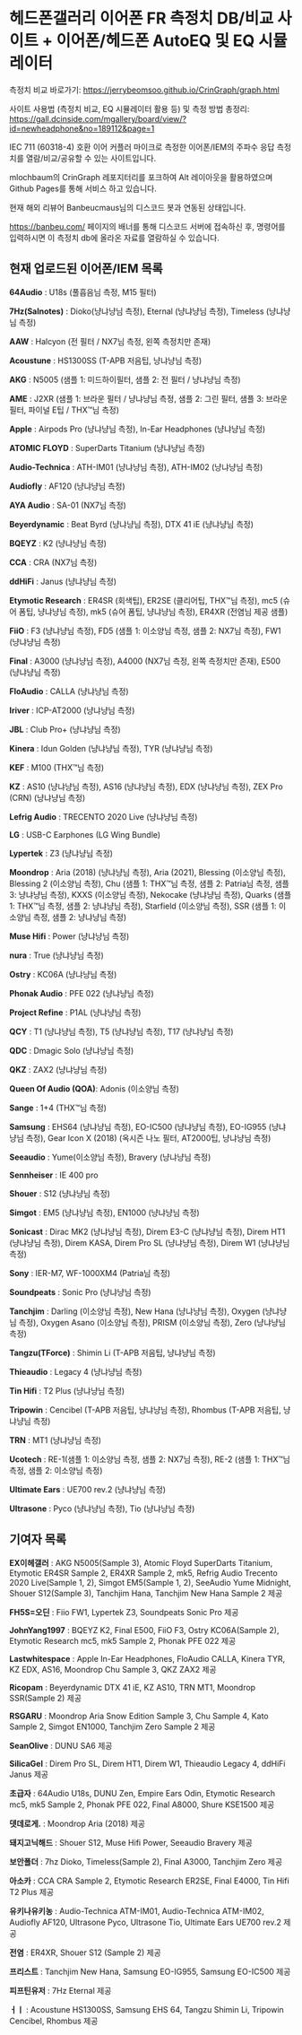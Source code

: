 # 헤드폰갤러리 이어폰 FR 측정치 DB/비교 사이트 + 이어폰/헤드폰 AutoEQ 및 EQ 시뮬레이터

측정치 비교 바로가기: https://jerrybeomsoo.github.io/CrinGraph/graph.html

사이트 사용법 (측정치 비교, EQ 시뮬레이터 활용 등) 및 측정 방법 총정리: https://gall.dcinside.com/mgallery/board/view/?id=newheadphone&no=189112&page=1

IEC 711 (60318-4) 호환 이어 커플러 마이크로 측정한 이어폰/IEM의 주파수 응답 측정치를 열람/비교/공유할 수 있는 사이트입니다.

mlochbaum의 CrinGraph 레포지터리를 포크하여 Alt 레이아웃을 활용하였으며 Github Pages를 통해 서비스 하고 있습니다.

현재 해외 리뷰어 Banbeucmaus님의 디스코드 봇과 연동된 상태입니다.

https://banbeu.com/ 페이지의 배너를 통해 디스코드 서버에 접속하신 후, 명령어를 입력하시면 이 측정치 db에 올라온 자료를 열람하실 수 있습니다.


## 현재 업로드된 이어폰/IEM 목록

**64Audio** : U18s (풀흡음님 측정, M15 필터)

**7Hz(Salnotes)** : Dioko(냥냐냥님 측정), Eternal (냥냐냥님 측정), Timeless (냥냐냥님 측정)

**AAW** : Halcyon (전 필터 / NX7님 측정, 왼쪽 측정치만 존재)

**Acoustune** : HS1300SS (T-APB 저음팁, 냥냐냥님 측정)

**AKG** : N5005 (샘플 1: 미드하이필터, 샘플 2: 전 필터 / 냥냐냥님 측정)

**AME** : J2XR (샘플 1: 브라운 필터 / 냥냐냥님 측정, 샘플 2: 그린 필터, 샘플 3: 브라운 필터, 파이널 E팁 / THX™님 측정)

**Apple** : Airpods Pro (냥냐냥님 측정), In-Ear Headphones (냥냐냥님 측정)

**ATOMIC FLOYD** : SuperDarts Titanium (냥냐냥님 측정)

**Audio-Technica** : ATH-IM01 (냥냐냥님 측정), ATH-IM02 (냥냐냥님 측정)

**Audiofly** : AF120 (냥냐냥님 측정)

**AYA Audio** : SA-01 (NX7님 측정)

**Beyerdynamic** : Beat Byrd (냥냐냥님 측정), DTX 41 iE (냥냐냥님 측정)

**BQEYZ** : K2 (냥냐냥님 측정)

**CCA** : CRA (NX7님 측정)

**ddHiFi** : Janus (냥냐냥님 측정)

**Etymotic Research** : ER4SR (회색팁), ER2SE (클리어팁, THX™님 측정), mc5 (슈어 폼팁, 냥냐냥님 측정), mk5 (슈어 폼팁, 냥냐냥님 측정), ER4XR (전염님 제공 샘플)

**FiiO** : F3 (냥냐냥님 측정), FD5 (샘플 1: 이소양님 측정, 샘플 2: NX7님 측정), FW1 (냥냐냥님 측정)

**Final** : A3000 (냥냐냥님 측정), A4000 (NX7님 측정, 왼쪽 측정치만 존재), E500 (냥냐냥님 측정)

**FloAudio** : CALLA (냥냐냥님 측정)

**Iriver** : ICP-AT2000 (냥냐냥님 측정)

**JBL** : Club Pro+ (냥냐냥님 측정)

**Kinera** : Idun Golden (냥냐냥님 측정), TYR (냥냐냥님 측정)

**KEF** : M100 (THX™님 측정)

**KZ** : AS10 (냥냐냥님 측정), AS16 (냥냐냥님 측정), EDX (냥냐냥님 측정), ZEX Pro (CRN) (냥냐냥님 측정)

**Lefrig Audio** : TRECENTO 2020 Live (냥냐냥님 측정)

**LG** : USB-C Earphones (LG Wing Bundle)

**Lypertek** : Z3 (냥냐냥님 측정)

**Moondrop** : Aria (2018) (냥냐냥님 측정), Aria (2021), Blessing (이소양님 측정), Blessing 2 (이소양님 측정), Chu (샘플 1: THX™님 측정, 샘플 2: Patria님 측정, 샘플 3: 냥냐냥님 측정), KXXS (이소양님 측정), Nekocake (냥냐냥님 측정), Quarks (샘플 1: THX™님 측정, 샘플 2: 냥냐냥님 측정), Starfield (이소양님 측정), SSR (샘플 1: 이소양님 측정, 샘플 2: 냥냐냥님 측정)

**Muse Hifi** : Power (냥냐냥님 측정)

**nura** : True (냥냐냥님 측정)

**Ostry** : KC06A (냥냐냥님 측정)

**Phonak Audio** : PFE 022 (냥냐냥님 측정)

**Project Refine** : P1AL (냥냐냥님 측정)

**QCY** : T1 (냥냐냥님 측정), T5 (냥냐냥님 측정), T17 (냥냐냥님 측정)

**QDC** : Dmagic Solo (냥냐냥님 측정)

**QKZ** : ZAX2 (냥냐냥님 측정)

**Queen Of Audio (QOA)**: Adonis (이소양님 측정)

**Sange** : 1+4 (THX™님 측정)

**Samsung** : EHS64 (냥냐냥님 측정), EO-IC500 (냥냐냥님 측정), EO-IG955 (냥냐냥님 측정), Gear Icon X (2018) (옥시즌 나노 필터, AT2000팁, 냥냐냥님 측정)

**Seeaudio** : Yume(이소양님 측정), Bravery (냥냐냥님 측정)

**Sennheiser** : IE 400 pro

**Shouer** : S12 (냥냐냥님 측정)

**Simgot** : EM5 (냥냐냥님 측정), EN1000 (냥냐냥님 측정)

**Sonicast** : Dirac MK2 (냥냐냥님 측정), Direm E3-C (냥냐냥님 측정), Direm HT1 (냥냐냥님 측정), Direm KASA, Direm Pro SL (냥냐냥님 측정), Direm W1 (냥냐냥님 측정)

**Sony** : IER-M7, WF-1000XM4 (Patria님 측정)

**Soundpeats** : Sonic Pro (냥냐냥님 측정)

**Tanchjim** : Darling (이소양님 측정), New Hana (냥냐냥님 측정), Oxygen (냥냐냥님 측정), Oxygen Asano (이소양님 측정), PRISM (이소양님 측정), Zero (냥냐냥님 측정)

**Tangzu(TForce)** : Shimin Li (T-APB 저음팁, 냥냐냥님 측정)

**Thieaudio** : Legacy 4 (냥냐냥님 측정)

**Tin Hifi** : T2 Plus (냥냐냥님 측정)

**Tripowin** : Cencibel (T-APB 저음팁, 냥냐냥님 측정), Rhombus (T-APB 저음팁, 냥냐냥님 측정)

**TRN** : MT1 (냥냐냥님 측정)

**Ucotech** : RE-1(샘플 1: 이소양님 측정, 샘플 2: NX7님 측정), RE-2 (샘플 1: THX™님 측정, 샘플 2: 이소양님 측정)

**Ultimate Ears** : UE700 rev.2 (냥냐냥님 측정)

**Ultrasone** : Pyco (냥냐냥님 측정), Tio (냥냐냥님 측정)


## 기여자 목록

**EX이헤갤러** : AKG N5005(Sample 3), Atomic Floyd SuperDarts Titanium, Etymotic ER4SR Sample 2, ER4XR Sample 2, mk5, Refrig Audio Trecento 2020 Live(Sample 1, 2), Simgot EM5(Sample 1, 2), SeeAudio Yume Midnight, Shouer S12(Sample 3), Tanchjim Hana, Tanchjim New Hana Sample 2 제공

**FH5S=오딘** : Fiio FW1, Lypertek Z3, Soundpeats Sonic Pro 제공

**JohnYang1997** : BQEYZ K2, Final E500, FiiO F3, Ostry KC06A(Sample 2), Etymotic Research mc5, mk5 Sample 2, Phonak PFE 022 제공

**Lastwhitespace** : Apple In-Ear Headphones, FloAudio CALLA, Kinera TYR, KZ EDX, AS16, Moondrop Chu Sample 3, QKZ ZAX2 제공

**Ricopam** : Beyerdynamic DTX 41 iE, KZ AS10, TRN MT1, Moondrop SSR(Sample 2) 제공

**RSGARU** : Moondrop Aria Snow Edition Sample 3, Chu Sample 4, Kato Sample 2, Simgot EN1000, Tanchjim Zero Sample 2 제공

**SeanOlive** : DUNU SA6 제공

**SilicaGel** : Direm Pro SL, Direm HT1, Direm W1, Thieaudio Legacy 4, ddHiFi Janus 제공

**초급자** : 64Audio U18s, DUNU Zen, Empire Ears Odin, Etymotic Research mc5, mk5 Sample 2, Phonak PFE 022, Final A8000, Shure KSE1500 제공

**뎃데로게.** : Moondrop Aria (2018) 제공

**돼지고닉해드** : Shouer S12, Muse Hifi Power, Seeaudio Bravery 제공

**보안폴더** : 7hz Dioko, Timeless(Sample 2), Final A3000, Tanchjim Zero 제공

**아소카** : CCA CRA Sample 2, Etymotic Research ER2SE, Final E4000, Tin Hifi T2 Plus 제공

**유키나유키농** : Audio-Technica ATM-IM01, Audio-Technica ATM-IM02, Audiofly AF120, Ultrasone Pyco, Ultrasone Tio, Ultimate Ears UE700 rev.2 제공

**전염** : ER4XR, Shouer S12 (Sample 2) 제공

**프리스트** : Tanchjim New Hana, Samsung EO-IG955, Samsung EO-IC500 제공

**피프틴유저** : 7Hz Eternal 제공

**ㅓㅣ** : Acoustune HS1300SS, Samsung EHS 64, Tangzu Shimin Li, Tripowin Cencibel, Rhombus 제공
